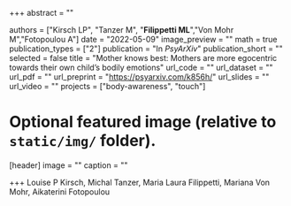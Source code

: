 +++
abstract = ""

authors = ["Kirsch LP", "Tanzer M", "**Filippetti ML**","Von Mohr M","Fotopoulou A"]
date = "2022-05-09"
image_preview = ""
math = true
publication_types = ["2"]
publication = "In *PsyArXiv*"
publication_short = ""
selected = false
title = "Mother knows best: Mothers are more egocentric towards their own child’s bodily emotions"
url_code = ""
url_dataset = ""
url_pdf = ""
url_preprint = "https://psyarxiv.com/k856h/"
url_slides = ""
url_video = ""
projects = ["body-awareness", "touch"]

# Optional featured image (relative to `static/img/` folder).
[header]
image = ""
caption = ""

+++
Louise P Kirsch, Michal Tanzer, Maria Laura Filippetti, Mariana Von Mohr, Aikaterini Fotopoulou